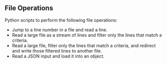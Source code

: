 File Operations
---------------
Python scripts to perform the following file operations:
* Jump to a line number in a file and read a line.
* Read a large file as a stream of lines and filter only the lines that match a criteria.
* Read a large file, filter only the lines that match a criteria, and redirect and write those filtered lines to another file.
* Read a JSON input and load it into an object.

